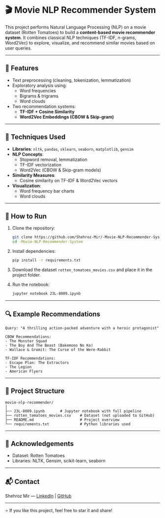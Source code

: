 # 🎬 Movie NLP Recommender System

This project performs Natural Language Processing (NLP) on a movie dataset (Rotten Tomatoes) to build a **content-based movie recommender system**. It combines classical NLP techniques (TF-IDF, n-grams, Word2Vec) to explore, visualize, and recommend similar movies based on user queries.

---

## 📌 Features

- Text preprocessing (cleaning, tokenization, lemmatization)
- Exploratory analysis using:
  - Word frequencies
  - Bigrams & trigrams
  - Word clouds
- Two recommendation systems:
  - **TF-IDF + Cosine Similarity**
  - **Word2Vec Embeddings (CBOW & Skip-gram)**

---

## 🧠 Techniques Used

- **Libraries**: `nltk`, `pandas`, `sklearn`, `seaborn`, `matplotlib`, `gensim`
- **NLP Concepts**:
  - Stopword removal, lemmatization
  - TF-IDF vectorization
  - Word2Vec (CBOW & Skip-gram models)
- **Similarity Measures**:
  - Cosine similarity on TF-IDF & Word2Vec vectors
- **Visualization**:
  - Word frequency bar charts
  - Word clouds

---

## 🚀 How to Run

1. Clone the repository:
   ```bash
   git clone https://github.com/Shehroz-Mir/-Movie-NLP-Recommender-System.git
   cd -Movie-NLP-Recommender-System
   ```

2. Install dependencies:
   ```bash
   pip install -r requirements.txt
   ```

3. Download the dataset `rotten_tomatoes_movies.csv` and place it in the project folder.

4. Run the notebook:
   ```bash
   jupyter notebook 23L-8009.ipynb
   ```

---

## 🔍 Example Recommendations

```text
Query: "A thrilling action-packed adventure with a heroic protagonist"

CBOW Recommendations:
- The Monster Squad
- The Boy And The Beast (Bakemono No Ko)
- Wallace & Gromit: The Curse of the Were-Rabbit

TF-IDF Recommendations:
- Escape Plan: The Extractors
- The Legion
- American Flyers
```

---

## 📁 Project Structure

```
movie-nlp-recommender/
│
├── 23L-8009.ipynb       # Jupyter notebook with full pipeline
├── rotten_tomatoes_movies.csv    # Dataset (not uploaded to GitHub)
├── README.md                     # Project overview
└── requirements.txt              # Python libraries used
```

---

## 🤝 Acknowledgements

- Dataset: Rotten Tomatoes
- Libraries: NLTK, Gensim, scikit-learn, seaborn

---

## 📬 Contact

Shehroz Mir — [LinkedIn](https://www.linkedin.com/in/shehrozmir/) | [GitHub](https://github.com/Shehroz-Mir)

---

⭐ If you like this project, feel free to star it and share!
